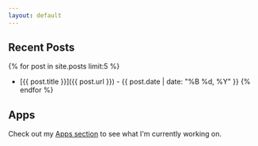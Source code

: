 ```yaml
---
layout: default
---
```


## Recent Posts

{% for post in site.posts limit:5 %}
- [{{ post.title }}]({{ post.url }}) - {{ post.date | date: "%B %d, %Y" }}
{% endfor %}

## Apps

Check out my [Apps section](/apps/) to see what I'm currently working on.
